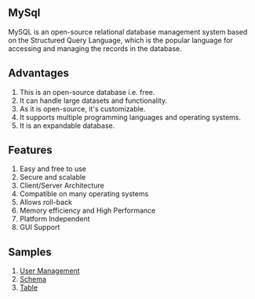 ## MySql
MySQL is an open-source relational database management system based on the Structured Query Language, which is the popular language for accessing and managing the records in the database.

## Advantages
1. This is an open-source database i.e. free.
2. It can handle large datasets and functionality.
3. As it is open-source, it's customizable.
4. It supports multiple programming languages and operating systems.
5. It is an expandable database.

## Features
1. Easy and free to use
2. Secure and scalable
3. Client/Server Architecture
4. Compatible on many operating systems
5. Allows roll-back
6. Memory efficiency and High Performance
7. Platform Independent
8. GUI Support

## Samples
1. <a href="user-management/user.md">User Management</a>
2. <a href="schema/schema.md">Schema</a>
3. <a href="table/table.md">Table</a>

